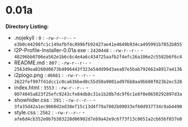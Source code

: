 0.01a
=====

**Directory Listing:**

 - .nojekyll : `0` : `-rw-r--r--` - `e3b0c44298fc1c149afbf4c8996fb92427ae41e4649b934ca495991b7852b855`
 - I2P-Profile-Installer-0.01a.exe : `2420448` : `-rw-r--r--` - `48296bb0706ea562e1b6c6c4e4a6c434725aafb2f4efc26a106e2c5582b6f6c4`
 - README.md : `807` : `-rw-r--r--` - `2563d9ea0260d0673b4996443f323e54dd99d3aea07e5bab792662a8917a4136`
 - i2plogo.png : `46661` : `-rw-r--r--` - `2622fef997fd1dcc1c0ca63bbed0c55d50a9001ad976b8aa9bb08f023b2ec528`
 - index.html : `3553` : `-rw-r--r--` - `0074045a823f25efc9243cfe84db8c31e1b28b7dc9f6c1e8f0e0650292897d3a`
 - showhider.css : `391` : `-rw-r--r--` - `3fa35d42a1ec9060d2ed38ef15c13d4f79a7002b09033ef60d937734c9ab4490`
 - style.css : `2562` : `-rw-r--r--` - `afe6d4cb352e0b7b303228d06902d7eb9a42e9c6f73f13c0651a2cb65bf037e0`
